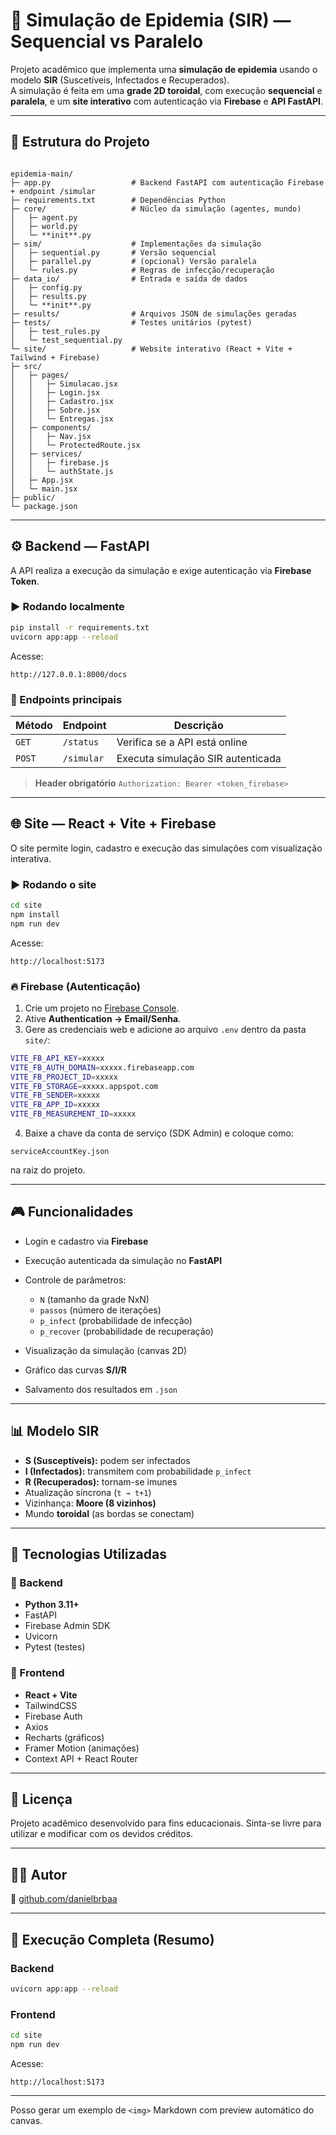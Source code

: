 

# 🧪 Simulação de Epidemia (SIR) — Sequencial vs Paralelo

Projeto acadêmico que implementa uma **simulação de epidemia** usando o modelo **SIR** (Suscetíveis, Infectados e Recuperados).  
A simulação é feita em uma **grade 2D toroidal**, com execução **sequencial** e **paralela**, e um **site interativo** com autenticação via **Firebase** e **API FastAPI**.

---

## 📂 Estrutura do Projeto

```

epidemia-main/
├─ app.py                  # Backend FastAPI com autenticação Firebase + endpoint /simular
├─ requirements.txt        # Dependências Python
├─ core/                   # Núcleo da simulação (agentes, mundo)
│   ├─ agent.py
│   ├─ world.py
│   └─ **init**.py
├─ sim/                    # Implementações da simulação
│   ├─ sequential.py       # Versão sequencial
│   ├─ parallel.py         # (opcional) Versão paralela
│   └─ rules.py            # Regras de infecção/recuperação
├─ data_io/                # Entrada e saída de dados
│   ├─ config.py
│   ├─ results.py
│   └─ **init**.py
├─ results/                # Arquivos JSON de simulações geradas
├─ tests/                  # Testes unitários (pytest)
│   ├─ test_rules.py
│   └─ test_sequential.py
└─ site/                   # Website interativo (React + Vite + Tailwind + Firebase)
├─ src/
│   ├─ pages/
│   │   ├─ Simulacao.jsx
│   │   ├─ Login.jsx
│   │   ├─ Cadastro.jsx
│   │   ├─ Sobre.jsx
│   │   └─ Entregas.jsx
│   ├─ components/
│   │   ├─ Nav.jsx
│   │   └─ ProtectedRoute.jsx
│   ├─ services/
│   │   ├─ firebase.js
│   │   └─ authState.js
│   ├─ App.jsx
│   └─ main.jsx
├─ public/
└─ package.json

````

---

## ⚙️ Backend — FastAPI

A API realiza a execução da simulação e exige autenticação via **Firebase Token**.

### ▶️ Rodando localmente

```bash
pip install -r requirements.txt
uvicorn app:app --reload
````

Acesse:

```
http://127.0.0.1:8000/docs
```

### 🔐 Endpoints principais

| Método | Endpoint   | Descrição                         |
| ------ | ---------- | --------------------------------- |
| `GET`  | `/status`  | Verifica se a API está online     |
| `POST` | `/simular` | Executa simulação SIR autenticada |

> **Header obrigatório**
> `Authorization: Bearer <token_firebase>`

---

## 🌐 Site — React + Vite + Firebase

O site permite login, cadastro e execução das simulações com visualização interativa.

### ▶️ Rodando o site

```bash
cd site
npm install
npm run dev
```

Acesse:

```
http://localhost:5173
```

### 🔥 Firebase (Autenticação)

1. Crie um projeto no [Firebase Console](https://console.firebase.google.com/).
2. Ative **Authentication → Email/Senha**.
3. Gere as credenciais web e adicione ao arquivo `.env` dentro da pasta `site/`:

```bash
VITE_FB_API_KEY=xxxxx
VITE_FB_AUTH_DOMAIN=xxxxx.firebaseapp.com
VITE_FB_PROJECT_ID=xxxxx
VITE_FB_STORAGE=xxxxx.appspot.com
VITE_FB_SENDER=xxxxx
VITE_FB_APP_ID=xxxxx
VITE_FB_MEASUREMENT_ID=xxxxx
```

4. Baixe a chave da conta de serviço (SDK Admin) e coloque como:

```
serviceAccountKey.json
```

na raiz do projeto.

---

## 🎮 Funcionalidades

* Login e cadastro via **Firebase**
* Execução autenticada da simulação no **FastAPI**
* Controle de parâmetros:

  * `N` (tamanho da grade NxN)
  * `passos` (número de iterações)
  * `p_infect` (probabilidade de infecção)
  * `p_recover` (probabilidade de recuperação)
* Visualização da simulação (canvas 2D)
* Gráfico das curvas **S/I/R**
* Salvamento dos resultados em `.json`

---

## 📊 Modelo SIR

* **S (Susceptíveis):** podem ser infectados
* **I (Infectados):** transmitem com probabilidade `p_infect`
* **R (Recuperados):** tornam-se imunes
* Atualização síncrona (`t → t+1`)
* Vizinhança: **Moore (8 vizinhos)**
* Mundo **toroidal** (as bordas se conectam)

---

## 🧠 Tecnologias Utilizadas

### 🔹 Backend

* **Python 3.11+**
* FastAPI
* Firebase Admin SDK
* Uvicorn
* Pytest (testes)

### 🔹 Frontend

* **React + Vite**
* TailwindCSS
* Firebase Auth
* Axios
* Recharts (gráficos)
* Framer Motion (animações)
* Context API + React Router

---

## 🧾 Licença

Projeto acadêmico desenvolvido para fins educacionais.
Sinta-se livre para utilizar e modificar com os devidos créditos.

---

## 👨‍💻 Autor

🔗 [github.com/danielbrbaa](https://github.com/danielbrbaa)

---

## 🚀 Execução Completa (Resumo)

### Backend

```bash
uvicorn app:app --reload
```

### Frontend

```bash
cd site
npm run dev
```

Acesse:

```
http://localhost:5173
```

---

Posso gerar um exemplo de `<img>` Markdown com preview automático do canvas.
```
